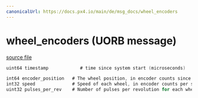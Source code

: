 ```yaml
---
canonicalUrl: https://docs.px4.io/main/de/msg_docs/wheel_encoders
---
```


# wheel_encoders (UORB message)



[source file](https://github.com/PX4/PX4-Autopilot/blob/release/1.13/msg/wheel_encoders.msg)

```c
uint64 timestamp            # time since system start (microseconds)

int64 encoder_position   # The wheel position, in encoder counts since boot. Positive is forward rotation, negative is reverse rotation
int32 speed              # Speed of each wheel, in encoder counts per second. Positive is forward, negative is reverse
uint32 pulses_per_rev    # Number of pulses per revolution for each wheel

```
